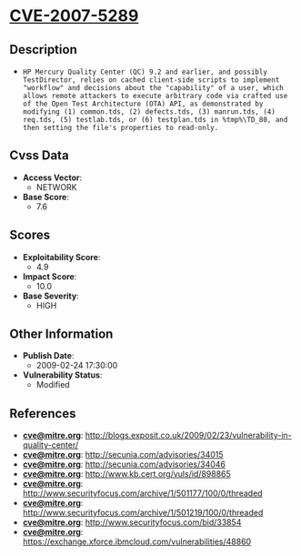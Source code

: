 
# [CVE-2007-5289](http://blogs.exposit.co.uk/2009/02/23/vulnerability-in-quality-center/)

## Description

- `HP Mercury Quality Center (QC) 9.2 and earlier, and possibly TestDirector, relies on cached client-side scripts to implement "workflow" and decisions about the "capability" of a user, which allows remote attackers to execute arbitrary code via crafted use of the Open Test Architecture (OTA) API, as demonstrated by modifying (1) common.tds, (2) defects.tds, (3) manrun.tds, (4) req.tds, (5) testlab.tds, or (6) testplan.tds in %tmp%\TD_80, and then setting the file's properties to read-only.`

## Cvss Data

- **Access Vector**:
  - NETWORK
- **Base Score**:
  - 7.6

## Scores

- **Exploitability Score**:
  - 4.9
- **Impact Score**:
  - 10.0
- **Base Severity**:
  - HIGH

## Other Information

- **Publish Date**:
  - 2009-02-24 17:30:00
- **Vulnerability Status**:
  - Modified

## References

- **cve@mitre.org**: http://blogs.exposit.co.uk/2009/02/23/vulnerability-in-quality-center/
- **cve@mitre.org**: http://secunia.com/advisories/34015
- **cve@mitre.org**: http://secunia.com/advisories/34046
- **cve@mitre.org**: http://www.kb.cert.org/vuls/id/898865
- **cve@mitre.org**: http://www.securityfocus.com/archive/1/501177/100/0/threaded
- **cve@mitre.org**: http://www.securityfocus.com/archive/1/501219/100/0/threaded
- **cve@mitre.org**: http://www.securityfocus.com/bid/33854
- **cve@mitre.org**: https://exchange.xforce.ibmcloud.com/vulnerabilities/48860
